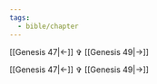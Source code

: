 ```yaml
---
tags:
  - bible/chapter
---
```

[[Genesis 47|<-]] ✞ [[Genesis 49|->]]

[[Genesis 47|<-]] ✞ [[Genesis 49|->]]
